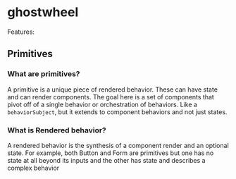 # ghostwheel

Features:

## Primitives

### What are primitives?

A primitive is a unique piece of rendered behavior. These can have state and can render components. The goal here is a set of components that pivot off of a single behavior or orchestration of behaviors. Like a `behaviorSubject`, but it extends to component behaviors and not just states.

### What is Rendered behavior?

A rendered behavior is the synthesis of a component render and an optional state. For example, both Button and Form are primitives but one has no state at all beyond its inputs and the other has state and describes a complex behavior
